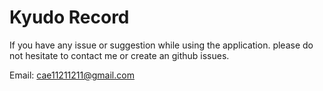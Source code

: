 # Kyudo Record

If you have any issue or suggestion while using the application. please do not hesitate to contact me or create an github issues.

Email: cae11211211@gmail.com
